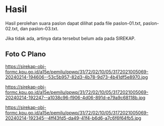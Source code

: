 # Hasil

Hasil perolehan suara paslon dapat dilihat pada file paslon-01.txt, paslon-02.txt, dan paslon-03.txt.

Jika tidak ada, artinya data tersebut belum ada pada SIREKAP.

## Foto C Plano

https://sirekap-obj-formc.kpu.go.id/a15e/pemilu/ppwp/31/72/02/10/05/3172021005069-20240214-194606--53c5b957-82d3-4b78-9d73-4b41df5e8970.jpg

https://sirekap-obj-formc.kpu.go.id/a15e/pemilu/ppwp/31/72/02/10/05/3172021005069-20240214-192247--a1038c96-f906-4d06-891d-e79a9c68118b.jpg

https://sirekap-obj-formc.kpu.go.id/a15e/pemilu/ppwp/31/72/02/10/05/3172021005069-20240214-192345--4ff43fd5-da49-41f4-b6d6-a7c6f6f64fb5.jpg
